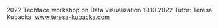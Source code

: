 2022 Techface workshop on Data Visualization 
19.10.2022 
Tutor: Teresa Kubacka, www.teresa-kubacka.com 
